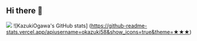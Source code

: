 ## Hi there 👋

![](https://github-readme-stats.vercel.app/api/top-langs?username=okazuki58&show_icons=true&locale=en&layout=compact)
![KazukiOgawa's GitHub stats]
(https://github-readme-stats.vercel.app/apiusername=okazuki58&show_icons=true&theme=★★★)

<!--
**okazuki58/okazuki58** is a ✨ _special_ ✨ repository because its `README.md` (this file) appears on your GitHub profile.

Here are some ideas to get you started:

- 🔭 I’m currently working on ...
- 🌱 I’m currently learning ...
- 👯 I’m looking to collaborate on ...
- 🤔 I’m looking for help with ...
- 💬 Ask me about ...
- 📫 How to reach me: ...
- 😄 Pronouns: ...
- ⚡ Fun fact: ...
-->
